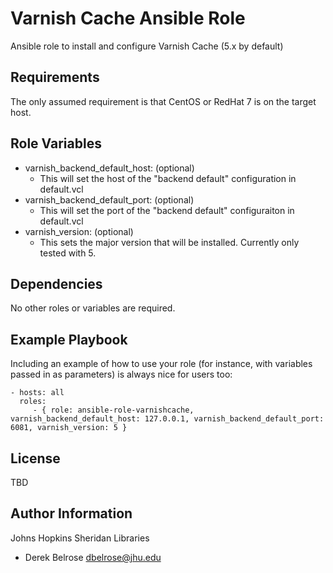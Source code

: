 Varnish Cache Ansible Role
=========

Ansible role to install and configure Varnish Cache (5.x by default)

Requirements
------------
The only assumed requirement is that CentOS or RedHat 7 is on the target host.

Role Variables
--------------
* varnish_backend_default_host: (optional)
  - This will set the host of the "backend default" configuration in default.vcl
* varnish_backend_default_port: (optional)
  - This will set the port of the "backend default" configuraiton in default.vcl
* varnish_version: (optional)
  - This sets the major version that will be installed.  Currently only tested with 5.

Dependencies
------------

No other roles or variables are required.

Example Playbook
----------------

Including an example of how to use your role (for instance, with variables passed in as parameters) is always nice for users too:

    - hosts: all
      roles:
         - { role: ansible-role-varnishcache, varnish_backend_default_host: 127.0.0.1, varnish_backend_default_port: 6081, varnish_version: 5 }

License
-------

TBD

Author Information
------------------
Johns Hopkins Sheridan Libraries
  - Derek Belrose <dbelrose@jhu.edu>

